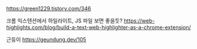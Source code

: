 https://green1229.tistory.com/346


크롬 익스텐션에서 하일라이트, JS 파일 보면 좋을듯? 
https://web-highlights.com/blog/build-a-text-web-highlighter-as-a-chrome-extension/

근둥이
https://geundung.dev/105